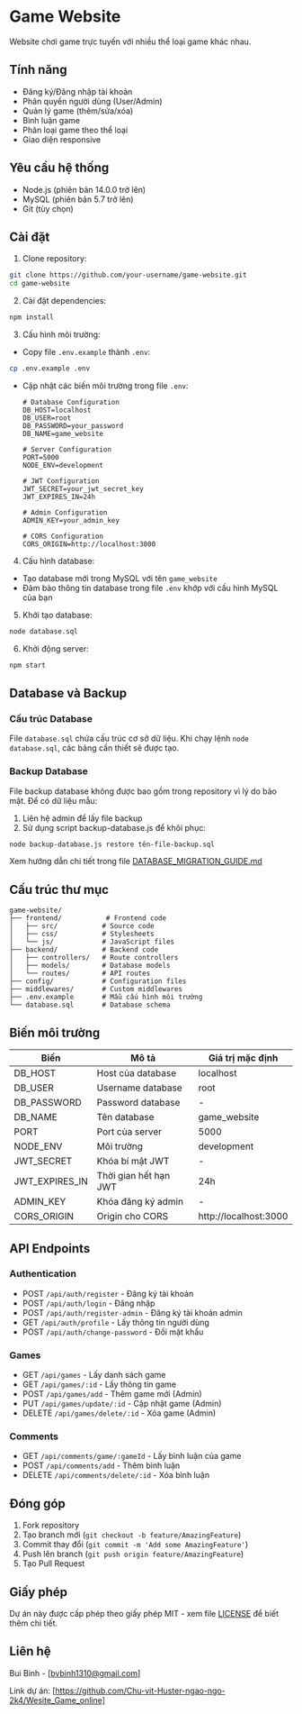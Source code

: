 # Game Website

Website chơi game trực tuyến với nhiều thể loại game khác nhau.

## Tính năng

- Đăng ký/Đăng nhập tài khoản
- Phân quyền người dùng (User/Admin)
- Quản lý game (thêm/sửa/xóa)
- Bình luận game
- Phân loại game theo thể loại
- Giao diện responsive

## Yêu cầu hệ thống

- Node.js (phiên bản 14.0.0 trở lên)
- MySQL (phiên bản 5.7 trở lên)
- Git (tùy chọn)

## Cài đặt

1. Clone repository:
```bash
git clone https://github.com/your-username/game-website.git
cd game-website
```

2. Cài đặt dependencies:
```bash
npm install
```

3. Cấu hình môi trường:
- Copy file `.env.example` thành `.env`:
```bash
cp .env.example .env
```
- Cập nhật các biến môi trường trong file `.env`:
  ```
  # Database Configuration
  DB_HOST=localhost
  DB_USER=root
  DB_PASSWORD=your_password
  DB_NAME=game_website

  # Server Configuration
  PORT=5000
  NODE_ENV=development

  # JWT Configuration
  JWT_SECRET=your_jwt_secret_key
  JWT_EXPIRES_IN=24h

  # Admin Configuration
  ADMIN_KEY=your_admin_key

  # CORS Configuration
  CORS_ORIGIN=http://localhost:3000
  ```

4. Cấu hình database:
- Tạo database mới trong MySQL với tên `game_website`
- Đảm bảo thông tin database trong file `.env` khớp với cấu hình MySQL của bạn

5. Khởi tạo database:
```bash
node database.sql
```

6. Khởi động server:
```bash
npm start
```

## Database và Backup

### Cấu trúc Database
File `database.sql` chứa cấu trúc cơ sở dữ liệu. Khi chạy lệnh `node database.sql`, các bảng cần thiết sẽ được tạo.

### Backup Database
File backup database không được bao gồm trong repository vì lý do bảo mật. Để có dữ liệu mẫu:

1. Liên hệ admin để lấy file backup
2. Sử dụng script backup-database.js để khôi phục:
```bash
node backup-database.js restore tên-file-backup.sql
```

Xem hướng dẫn chi tiết trong file [DATABASE_MIGRATION_GUIDE.md](DATABASE_MIGRATION_GUIDE.md)

## Cấu trúc thư mục

```
game-website/
├── frontend/           # Frontend code
│   ├── src/           # Source code
│   ├── css/           # Stylesheets
│   └── js/            # JavaScript files
├── backend/           # Backend code
│   ├── controllers/   # Route controllers
│   ├── models/        # Database models
│   └── routes/        # API routes
├── config/            # Configuration files
├── middlewares/       # Custom middlewares
├── .env.example       # Mẫu cấu hình môi trường
└── database.sql       # Database schema
```

## Biến môi trường

| Biến | Mô tả | Giá trị mặc định |
|------|-------|-----------------|
| DB_HOST | Host của database | localhost |
| DB_USER | Username database | root |
| DB_PASSWORD | Password database | - |
| DB_NAME | Tên database | game_website |
| PORT | Port của server | 5000 |
| NODE_ENV | Môi trường | development |
| JWT_SECRET | Khóa bí mật JWT | - |
| JWT_EXPIRES_IN | Thời gian hết hạn JWT | 24h |
| ADMIN_KEY | Khóa đăng ký admin | - |
| CORS_ORIGIN | Origin cho CORS | http://localhost:3000 |

## API Endpoints

### Authentication
- POST `/api/auth/register` - Đăng ký tài khoản
- POST `/api/auth/login` - Đăng nhập
- POST `/api/auth/register-admin` - Đăng ký tài khoản admin
- GET `/api/auth/profile` - Lấy thông tin người dùng
- POST `/api/auth/change-password` - Đổi mật khẩu

### Games
- GET `/api/games` - Lấy danh sách game
- GET `/api/games/:id` - Lấy thông tin game
- POST `/api/games/add` - Thêm game mới (Admin)
- PUT `/api/games/update/:id` - Cập nhật game (Admin)
- DELETE `/api/games/delete/:id` - Xóa game (Admin)

### Comments
- GET `/api/comments/game/:gameId` - Lấy bình luận của game
- POST `/api/comments/add` - Thêm bình luận
- DELETE `/api/comments/delete/:id` - Xóa bình luận

## Đóng góp

1. Fork repository
2. Tạo branch mới (`git checkout -b feature/AmazingFeature`)
3. Commit thay đổi (`git commit -m 'Add some AmazingFeature'`)
4. Push lên branch (`git push origin feature/AmazingFeature`)
5. Tạo Pull Request

## Giấy phép

Dự án này được cấp phép theo giấy phép MIT - xem file [LICENSE](LICENSE) để biết thêm chi tiết.

## Liên hệ

Bui Binh - [bvbinh1310@gmail.com]

Link dự án: [https://github.com/Chu-vit-Huster-ngao-ngo-2k4/Wesite_Game_online]
